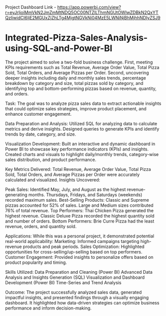 Project Dashboard Link - https://app.powerbi.com/view?r=eyJrIjoiMmVkN2JmZmMtNDQ5OC00NTZlLThmNGUtOWIwZDBkN2QxYTQzIiwidCI6IjE2MGUxZjZhLTg4MjgtNGVkNi04MzE5LWNiNjBhMjhhNDIyZSJ9

# Integrated-Pizza-Sales-Analysis-using-SQL-and-Power-BI
The project aimed to solve a two-fold business challenge. First, meeting KPIs requirements such as Total Revenue, Average Order Value, Total Pizza Sold, Total Orders, and Average Pizzas per Order. Second, uncovering deeper insights including daily and monthly sales trends, percentage breakdown by category and size, total pizzas sold by category, and identifying top and bottom-performing pizzas based on revenue, quantity, and orders.

Task:
The goal was to analyze pizza sales data to extract actionable insights that could optimize sales strategies, improve product placement, and enhance customer engagement.

Data Preparation and Analysis:
Utilized SQL for analyzing data to calculate metrics and derive insights.
Designed queries to generate KPIs and identify trends by date, category, and size.

Visualization Development:
Built an interactive and dynamic dashboard in Power BI to showcase key performance indicators (KPIs) and insights.
Created charts and visuals to highlight daily/monthly trends, category-wise sales distribution, and product performance.

Key Metrics Delivered:
Total Revenue, Average Order Value, Total Pizza Sold, Total Orders, and Average Pizzas per Order were accurately calculated and visualized.
Insights Uncovered:

Peak Sales:
Identified May, July, and August as the highest revenue-generating months.
Thursdays, Fridays, and Saturdays (weekends) recorded maximum sales.
Best-Selling Products:
Classic and Supreme pizzas accounted for 52% of sales.
Large and Medium sizes contributed 76% of total revenue.
Top Performers:
Thai Chicken Pizza generated the highest revenue.
Classic Deluxe Pizza recorded the highest quantity sold and number of orders.
Bottom Performers:
Brie Curre Pizza had the least revenue, orders, and quantity sold.

Applications:
While this was a personal project, it demonstrated potential real-world applicability:
Marketing: Informed campaigns targeting high-revenue products and peak periods.
Sales Optimization: Highlighted opportunities for cross-selling/up-selling based on top performers.
Customer Engagement: Provided insights to personalize offers based on product popularity and timing.

Skills Utilized:
Data Preparation and Cleaning (Power BI)
Advanced Data Analysis and Insights Generation (SQL)
Visualization and Dashboard Development (Power BI)
Time-Series and Trend Analysis

Outcome:
The project successfully analyzed sales data, generated impactful insights, and presented findings through a visually engaging dashboard. It highlighted how data-driven strategies can optimize business performance and inform decision-making.
